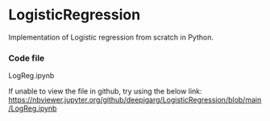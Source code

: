 # LogisticRegression
Implementation of Logistic regression from scratch in Python.

### Code file
LogReg.ipynb

If unable to view the file in github, try using the below link:
https://nbviewer.jupyter.org/github/deepigarg/LogisticRegression/blob/main/LogReg.ipynb

